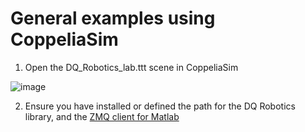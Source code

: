 
# General examples using CoppeliaSim

1. Open the DQ_Robotics_lab.ttt scene in CoppeliaSim

![image](https://github.com/user-attachments/assets/92eaba7c-2d6a-4cd3-9a84-d3fedc74ac9e)

2. Ensure you have installed or defined the path for the DQ Robotics library, and the [ZMQ client for Matlab](https://github.com/CoppeliaRobotics/zmqRemoteApi/tree/coppeliasim-v4.7.0-rev2/clients/matlab)
